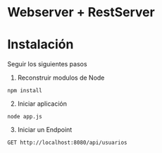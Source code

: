 # Webserver + RestServer

# Instalación

Seguir los siguientes pasos

1. Reconstruir modulos de Node
```
npm install
```
2. Iniciar aplicación
```
node app.js
```
3. Iniciar un Endpoint
```
GET http://localhost:8080/api/usuarios
```